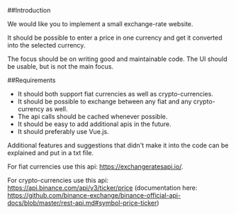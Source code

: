 ##Introduction

We would like you to implement a small exchange-rate website.

It should be possible to enter a price in one currency and get it converted into the selected currency.

The focus should be on writing good and maintainable code. The UI should be usable, but is not the main focus.


##Requirements

- It should both support fiat currencies as well as crypto-currencies.
- It should be possible to exchange between any fiat and any crypto-currency as well.
- The api calls should be cached whenever possible.
- It should be easy to add additional apis in the future.
- It should preferably use Vue.js.


Additional features and suggestions that didn't make it into the code can be explained and put in a txt file.

For fiat currencies use this api: https://exchangeratesapi.io/.

For crypto-currencies use this api: https://api.binance.com/api/v3/ticker/price (documentation here: https://github.com/binance-exchange/binance-official-api-docs/blob/master/rest-api.md#symbol-price-ticker)
